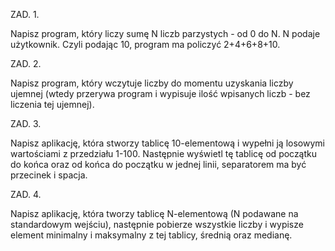ZAD. 1. 

Napisz program, który liczy sumę N liczb parzystych - od 0 do N. N podaje użytkownik. Czyli podając 10, program ma policzyć 2+4+6+8+10.

ZAD. 2.

Napisz program, który wczytuje liczby do momentu uzyskania liczby ujemnej (wtedy przerywa program i wypisuje ilość wpisanych liczb - bez liczenia tej ujemnej).

ZAD. 3.

Napisz aplikację, która stworzy tablicę 10-elementową i wypełni ją losowymi wartościami z przedziału 1-100.
Następnie wyświetl tę tablicę od początku do końca oraz od końca do początku w jednej linii, separatorem ma być przecinek i spacja.

ZAD. 4.

Napisz aplikację, która tworzy tablicę N-elementową (N podawane na standardowym wejściu), następnie pobierze wszystkie liczby i wypisze element minimalny i maksymalny z tej tablicy, średnią oraz medianę.
